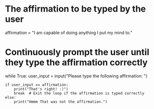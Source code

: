 <!-- Problem Statement
Write a program which prompts the user to type an affirmation of your choice (we'll use "I am capable of doing anything I put my mind to.") until they type it correctly. Sometimes, especially in the midst of such uncertain times, we just need to be reminded that we are resilient, capable, and strong; this little Python program may be able to help!

Here's a sample run of the program (user input is in blue):

Please type the following affirmation: I am capable of doing anything I put my mind to. Hmmm That was not the affirmation. Please type the following affirmation: I am capable of doing anything I put my mind to. I am capable of doing anything I put my mind to. That's right! :)

Note that you can call input() with no prompt and it will still wait for a user to type something! -->

# The affirmation to be typed by the user
affirmation = "I am capable of doing anything I put my mind to."

# Continuously prompt the user until they type the affirmation correctly
while True:
    user_input = input("Please type the following affirmation: ")
    
    if user_input == affirmation:
        print("That's right! :)")
        break  # Exit the loop if the affirmation is typed correctly
    else:
        print("Hmmm That was not the affirmation.")

